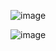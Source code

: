 ![image](https://github.com/user-attachments/assets/b86eddd7-54eb-40a3-865d-328d7f78b1fc)

![image](https://github.com/user-attachments/assets/ae369272-9c76-436c-8213-6be8865c3300)
